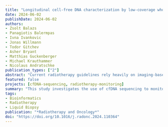 ```yaml
---
title: "Longitudinal cell-free DNA characterization by low-coverage whole-genome sequencing in patients undergoing high-dose radiotherapy"
date: 2024-06-02
publishDate: 2024-06-02
authors: 
- Zsolt Balazs
- Panagiotis Balermpas
- Ivna Ivankovic
- Jonas Willmann
- Todor Gitchev
- Asher Bryant
- Matthias Guckenberger
- Michael Krauthammer
- Nicolaus Andratschke
publication_types: ["2"]
abstract: "Current radiotherapy guidelines rely heavily on imaging-based monitoring. Liquid biopsy monitoring, particularly cell-free DNA (cfDNA) sequencing, offers a tumor-agnostic approach to complement imaging by providing frequent systemic information about the tumor. This study collected plasma cfDNA from oligometastatic and head-and-neck cancer patients at multiple time points before, during, and after radiotherapy, and compared these to healthy and polymetastatic volunteers. Low-pass whole-genome sequencing revealed correlations between copy number alterations, fragment length distributions, and clinical outcomes, suggesting that cfDNA sequencing can enhance monitoring and inform treatment adaptation."
featured: false
projects: [cfDNA-sequencing, radiotherapy-monitoring]
summary: "This study investigates the use of cfDNA sequencing to monitor tumor dynamics in patients undergoing high-dose radiotherapy, revealing correlations between genetic alterations and clinical outcomes."
tags:
- Bioinformatics
- Radiotherapy
- Liquid Biopsy
publication: "*Radiotherapy and Oncology*"
doi: "https://doi.org/10.1016/j.radonc.2024.110364"
---
```

